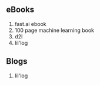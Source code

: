 ## eBooks

1. fast.ai ebook
2. 100 page machine learning book
3. d2l
4. lil'log

## Blogs

1. lil'log
